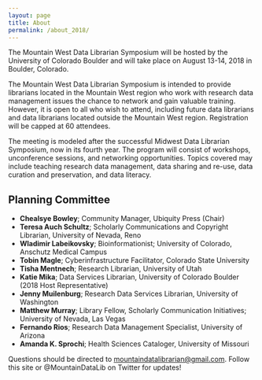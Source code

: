 ```yaml
---
layout: page
title: About
permalink: /about_2018/
---
```


The Mountain West Data Librarian Symposium will be hosted by the University of Colorado Boulder and will take place on August 13-14, 2018 in Boulder, Colorado.

The Mountain West Data Librarian Symposium is intended to provide librarians located in the Mountain West region who work with research data management issues the chance to network and gain valuable training. However, it is open to all who wish to attend, including future data librarians and data librarians located outside the Mountain West region. Registration will be capped at 60 attendees.

The meeting is modeled after the successful Midwest Data Librarian Symposium, now in its fourth year. The program will consist of workshops, unconference sessions, and networking opportunities. Topics covered may include teaching research data management, data sharing and re-use, data curation and preservation, and data literacy.

## Planning Committee

- **Chealsye Bowley**; Community Manager, Ubiquity Press (Chair)
- **Teresa Auch Schultz**; Scholarly Communications and Copyright Librarian, University of Nevada, Reno
- **Wladimir Labeikovsky**; Bioinformationist; University of Colorado, Anschutz Medical Campus
- **Tobin Magle**; Cyberinfrastructure Facilitator, Colorado State University
- **Tisha Mentnech**; Research Librarian, University of Utah
- **Katie Mika**; Data Services Librarian, University of Colorado Boulder (2018 Host Representative)
- **Jenny Muilenburg**; Research Data Services Librarian, University of Washington 
- **Matthew Murray**; Library Fellow, Scholarly Communication Initiatives; University of Nevada, Las Vegas
- **Fernando Rios**; Research Data Management Specialist, University of Arizona
- **Amanda K. Sprochi**; Health Sciences Cataloger, University of Missouri

Questions should be directed to mountaindatalibrarian@gmail.com. Follow this site or @MountainDataLib on Twitter for updates!
